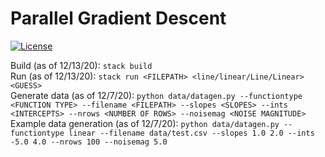 # Parallel Gradient Descent

[![License](https://img.shields.io/badge/License-BSD%203--Clause-blue.svg)](https://opensource.org/licenses/BSD-3-Clause)

Build (as of 12/13/20): `stack build `   
Run (as of 12/13/20): `stack run <FILEPATH> <line/linear/Line/Linear> <GUESS>`  
Generate data (as of 12/7/20): `python data/datagen.py --functiontype <FUNCTION TYPE> --filename <FILEPATH> --slopes <SLOPES> --ints <INTERCEPTS> --nrows <NUMBER OF ROWS> --noisemag <NOISE MAGNITUDE>`  
Example data generation (as of 12/7/20): `python data/datagen.py --functiontype linear --filename data/test.csv --slopes 1.0 2.0 --ints -5.0 4.0 --nrows 100 --noisemag 5.0`
